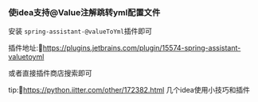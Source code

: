 ### 使idea支持@Value注解跳转yml配置文件

安装 `spring-assistant-@valueToYml`插件即可

插件地址::link:https://plugins.jetbrains.com/plugin/15574-spring-assistant-valuetoyml

或者直接插件商店搜索即可

tip::link:https://python.iitter.com/other/172382.html 几个idea使用小技巧和插件